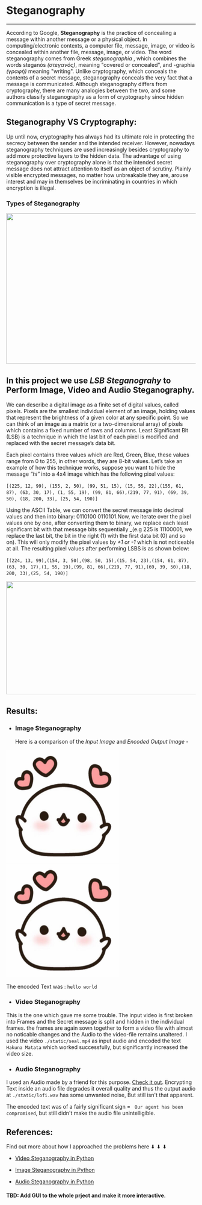 # Steganography 
---
According to Google, <b>Steganography</b> is the practice of concealing a message within another message or a physical object. In computing/electronic contexts, a computer file, message, image, or video is concealed within another file, message, image, or video. The word steganography comes from Greek _steganographia_ , which combines the words steganós _(στεγανός)_, meaning "covered or concealed", and -graphia _(γραφή)_ meaning "writing".
Unlike cryptography, which conceals the contents of a secret message, steganography conceals the very fact that a message is communicated. Although steganography differs from cryptography, there are many analogies between the two, and some authors classify steganography as a form of cryptography since hidden communication is a type of secret message.

## Steganography VS Cryptography:

Up until now, cryptography has always had its ultimate role in protecting the secrecy between the sender and the intended receiver. However, nowadays steganography techniques are used increasingly besides cryptography to add more protective layers to the hidden data. The advantage of using steganography over cryptography alone is that the intended secret message does not attract attention to itself as an object of scrutiny. Plainly visible encrypted messages, no matter how unbreakable they are, arouse interest and may in themselves be incriminating in countries in which encryption is illegal.

### Types of Steganography

<img src="https://miro.medium.com/max/3000/0*0PvWnJdRtDMkh8JS" width="700" height="400">

## In this project we use *LSB Steganograhy* to Perform Image, Video and Audio Steganography.

We can describe a digital image as a finite set of digital values, called pixels. Pixels are the smallest individual element of an image, holding values that represent the brightness of a given color at any specific point. So we can think of an image as a matrix (or a two-dimensional array) of pixels which contains a fixed number of rows and columns.
Least Significant Bit (LSB) is a technique in which the last bit of each pixel is modified and replaced with the secret message’s data bit.

Each pixel contains three values which are Red, Green, Blue, these values range from 0 to 255, in other words, they are 8-bit values. Let’s take an example of how this technique works, suppose you want to hide the message *“hi”* into a 4x4 image which has the following pixel values:

`
[(225, 12, 99), (155, 2, 50), (99, 51, 15), (15, 55, 22),(155, 61, 87), (63, 30, 17), (1, 55, 19), (99, 81, 66),(219, 77, 91), (69, 39, 50), (18, 200, 33), (25, 54, 190)]
`

Using the ASCII Table, we can convert the secret message into decimal values and then into binary: 0110100 0110101.Now, we iterate over the pixel values one by one, after converting them to binary, we replace each least significant bit with that message bits sequentially _(e.g 225 is 11100001, we replace the last bit, the bit in the right (1) with the first data bit (0) and so on). This will only modify the pixel values by *+1 or -1* which is not noticeable at all. The resulting pixel values after performing LSBS is as shown below:

`
[(224, 13, 99),(154, 3, 50),(98, 50, 15),(15, 54, 23),(154, 61, 87),(63, 30, 17),(1, 55, 19),(99, 81, 66),(219, 77, 91),(69, 39, 50),(18, 200, 33),(25, 54, 190)]
`

<img src="https://3.bp.blogspot.com/-Y2mozhtViLQ/WnIwaQdEKfI/AAAAAAAAKGs/Z78gfWuI1bMfDeyNcCf0uBsS7Ttr6LQdgCLcBGAs/s1600/encode.png" width="700" height="300">

## Results:
* ### Image Steganography
   Here is a comparison of the *Input Image* and *Encoded Output Image* -
   
<img src="https://raw.githubusercontent.com/Srinjana/Steganos/main/static/download.png" width="300" height="300">   <img src="https://raw.githubusercontent.com/Srinjana/Steganos/main/static/trial.png" width="300" height="300"> 

The encoded Text was : `hello world`
  

* ### Video Steganography
 This is the one which gave me some trouble. The input video is first broken into Frames and the Secret message is split and hidden in the individual frames. the frames are again sown together to form a video file with almost no noticable changes and the Audio to the video-file remains unaltered. I used the video `./static/seal.mp4` as input audio and encoded the text `Hakuna Matata` which worked successfully, but significantly increased the video size. 
 
 
* ### Audio Steganography
I used an Audio made by a friend for this purpose. [Check it out](https://soundcloud.com/agnibesh-mukherjee/myfirstlofimp3). Encrypting Text inside an audio file degrades it overall quality and thus the output audio at `./static/lofi.wav` has some unwanted noise, But still isn't that apparent.

The encoded text was of a fairly significant sign = ` Our agent has been compromised`, but still didn't make the audio file unintelligible.


## References:
Find out more about how I approached the problems here ⬇ ⬇ ⬇

* [Video Steganography in Python](https://betterprogramming.pub/a-guide-to-video-steganography-using-python-4f010b32a5b7)

* [Image Steganography in Python](https://towardsdatascience.com/hiding-data-in-an-image-image-steganography-using-python-e491b68b1372)

* [Audio Steganography in Python](https://sumit-arora.medium.com/audio-steganography-the-art-of-hiding-secrets-within-earshot-part-2-of-2-c76b1be719b3)

#### TBD: Add GUI to the whole prject and make it more interactive.
